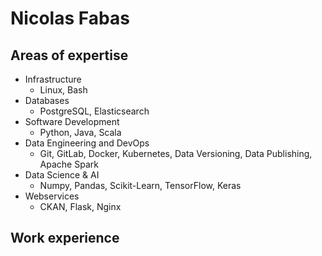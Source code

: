 # Nicolas Fabas


## Areas of expertise

- Infrastructure
  - Linux, Bash
- Databases
  - PostgreSQL, Elasticsearch
- Software Development
  - Python, Java, Scala
- Data Engineering and DevOps
  - Git, GitLab, Docker, Kubernetes, Data Versioning, Data Publishing, Apache Spark
- Data Science & AI
  - Numpy, Pandas, Scikit-Learn, TensorFlow, Keras
- Webservices
  - CKAN, Flask, Nginx


## Work experience


